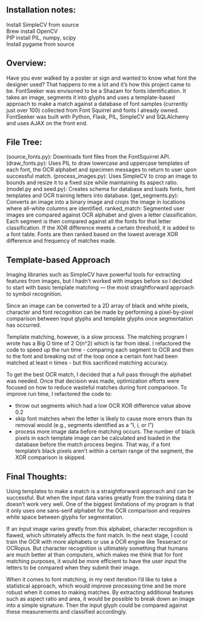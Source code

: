 <h2>Installation notes:</h2>

Install SimpleCV from source<br>
Brew install OpenCV<br>
PIP install PIL, numpy, scipy<br>
Install pygame from source <br>

<h2>Overview:</h2>
Have you ever walked by a poster or sign and wanted to know what font the designer used? That happens to me a lot and it’s how this project came to be. FontSeeker was envisoned to be a Shazam for fonts identification. It takes an image, segments it into glyphs and uses a template-based approach to make a match against a database of font samples (currently just over 100) collected from Font Squirrel and fonts I already owned. FontSeeker was built with Python, Flask, PIL, SimpleCV and SQLAlchemy and uses AJAX on the front end. 

<h2>File Tree:</h2>
(source_fonts.py): Downloads font files from the FontSquirrel API. 
(draw_fonts.py): Uses PIL to draw lowercase and uppercase templates of each font, the OCR alphabet and specimen messages to return to user upon successful match.
(process_images.py): Uses SimpleCV to crop an image to bounds and resize it to a fixed size while maintaining its aspect ratio.
(model.py and seed.py): Creates schema for database and loads fonts, font templates and OCR training letters into database.
(get_segments.py): Converts an image into a binary image and crops the image in locations where all-white columns are identified.
ranked_match: Segmented user images are compared against OCR alphabet and given a letter classification. Each segment is then compared against all the fonts for that letter classification. If the XOR difference meets a certain threshold, it is added to a font table. Fonts are then ranked based on the lowest average XOR difference and frequency of matches made.

<h2>Template-based Approach</h2>

Imaging libraries such as SimpleCV have powerful tools for extracting features from images, but I hadn’t worked with images before so I decided to start with basic template matching — the most straightforward approach to symbol recognition. 

Since an image can be converted to a 2D array of black and white pixels, character and font recognition can be made by performing a pixel-by-pixel comparison between input glyphs and template glyphs once segmentation has occurred. 

Template matching, however, is a slow process. The matching program I wrote has a Big O time of 2 O(n^2) which is far from ideal. I refactored the code to speed up the run time - comparing each segment to OCR and then to the font and breaking out of the loop once a certain font had been matched at least n times - but this sacrificed matching accuracy. 

To get the best OCR match, I decided that a full pass through the alphabet was needed. Once that decision was made, optimization efforts were focused on how to reduce wasteful matches during font comparison. To improve run time, I refactored the code to:

- throw out segments which had a low OCR XOR difference value above 0.2
- skip font matches when the letter is likely to cause more errors than its removal would (e.g., segments identified as a “I, i, or l”)
- process more image data before matching occurs. The number of black pixels in each template image can be calculated and loaded in the database before the match process begins. That way, if a font template’s black pixels aren’t within a certain range of the segment, the XOR comparison is skipped.


<h2>Final Thoughts:</h2>

Using templates to make a match is a straightforward approach and can be successful. But when the input data varies greatly from the training data it doesn’t work very well. One of the biggest limitations of my program is that it only uses one sans-serif alphabet for the OCR comparison and requires white space between glyphs for segmentation. 

If an input image varies greatly from this alphabet, character recognition is flawed, which ultimately affects the font match. In the next stage, I could train the OCR with more alphabets or use a OCR engine like Tesseract or OCRopus. But character recognition is ultimately something that humans are much better at than computers, which makes me think that for font matching purposes, it would be more efficient to have the user input the letters to be compared when they submit their image.

When it comes to font matching, in my next iteration I’d like to take a statistical approach, which would improve processing time and be more robust when it comes to making matches. By extracting additional features such as aspect ratio and area, it would be possible to break down an image into a simple signature. Then the input glyph could be compared against these measurements and classified accordingly. 




